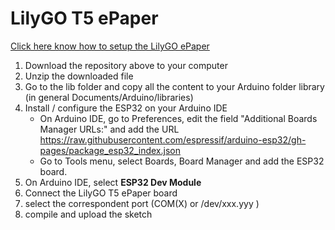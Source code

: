 # LilyGO T5 ePaper

[Click here know how to setup the LilyGO ePaper](https://github.com/Xinyuan-LilyGO/LilyGo-T5-Epaper-Series)

1. Download the repository above to your computer
2. Unzip the downloaded file
3. Go to the lib folder and copy all the content to your Arduino folder library (in general Documents/Arduino/libraries)
4. Install / configure the ESP32 on your Arduino IDE
    * On Arduino IDE, go to Preferences, edit the field "Additional Boards Manager URLs:" and add the URL 
https://raw.githubusercontent.com/espressif/arduino-esp32/gh-pages/package_esp32_index.json
    * Go to Tools menu, select Boards, Board Manager and add the ESP32 board.
5. On Arduino IDE, select __ESP32 Dev Module__
6. Connect the LilyGO T5 ePaper board
7. select the correspondent port (COM(X) or /dev/xxx.yyy )
8. compile and upload the sketch

